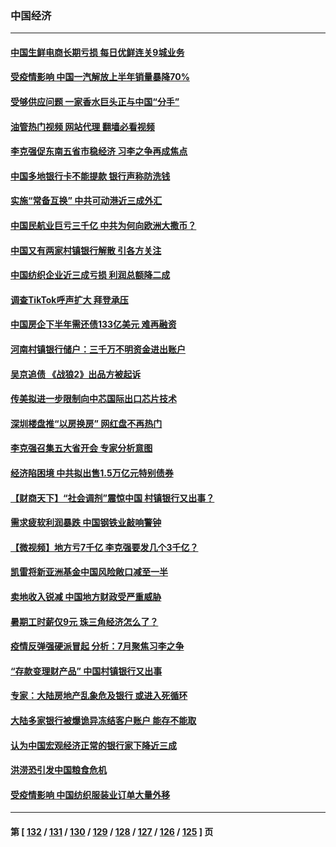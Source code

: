 ### 中国经济
---
#### [中国生鲜电商长期亏损 每日优鲜连关9城业务](../../pages/ncid283/n13777951.md?07110845) 
#### [受疫情影响 中国一汽解放上半年销量暴降70%](../../pages/ncid283/n13777835.md?07110845) 
#### [受够供应问题 一家香水巨头正与中国“分手”](../../pages/ncid283/n13777894.md?07110845) 
#### [油管热门视频 网站代理 翻墙必看视频](http://209.222.30.114:81/youtube.html?07110845)
#### [李克强促东南五省市稳经济 习李之争再成焦点](../../pages/ncid283/n13777753.md?07110845) 
#### [中国多地银行卡不能提款 银行声称防洗钱](../../pages/ncid283/n13777471.md?07110845) 
#### [实施“常备互换” 中共可动港近三成外汇](../../pages/ncid283/n13777440.md?07110845) 
#### [中国民航业巨亏三千亿 中共为何向欧洲大撒币？](../../pages/ncid283/n13777343.md?07110845) 
#### [中国又有两家村镇银行解散 引各方关注](../../pages/ncid283/n13777317.md?07110845) 
#### [中国纺织企业近三成亏损 利润总额降二成](../../pages/ncid283/n13777266.md?07110845) 
#### [调查TikTok呼声扩大 拜登承压](../../pages/ncid283/n13777106.md?07110845) 
#### [中国房企下半年需还债133亿美元 难再融资](../../pages/ncid283/n13776986.md?07110845) 
#### [河南村镇银行储户：三千万不明资金进出账户](../../pages/ncid283/n13776876.md?07110845) 
#### [吴京追债 《战狼2》出品方被起诉](../../pages/ncid283/n13776671.md?07110845) 
#### [传美拟进一步限制向中芯国际出口芯片技术](../../pages/ncid283/n13776630.md?07110845) 
#### [深圳楼盘推“以房换房” 网红盘不再热门](../../pages/ncid283/n13776157.md?07110845) 
#### [李克强召集五大省开会 专家分析意图](../../pages/ncid283/n13776215.md?07110845) 
#### [经济陷困境 中共拟出售1.5万亿元特别债券](../../pages/ncid283/n13776080.md?07110845) 
#### [【财商天下】“社会调剂”震惊中国 村镇银行又出事？](../../pages/ncid283/n13775860.md?07110845) 
#### [需求疲软利润暴跌 中国钢铁业敲响警钟](../../pages/ncid283/n13775851.md?07110845) 
#### [【微视频】地方亏7千亿 李克强要发几个3千亿？](../../pages/ncid283/n13775772.md?07110845) 
#### [凯雷将新亚洲基金中国风险敞口减至一半](../../pages/ncid283/n13775841.md?07110845) 
#### [卖地收入锐减 中国地方财政受严重威胁](../../pages/ncid283/n13775526.md?07110845) 
#### [暑期工时薪仅9元 珠三角经济怎么了？](../../pages/ncid283/n13775457.md?07110845) 
#### [疫情反弹强硬派冒起 分析：7月聚焦习李之争](../../pages/ncid283/n13775277.md?07110845) 
#### [“存款变理财产品” 中国村镇银行又出事](../../pages/ncid283/n13775146.md?07110845) 
#### [专家：大陆房地产乱象危及银行 或进入死循环](../../pages/ncid283/n13774859.md?07110845) 
#### [大陆多家银行被爆诡异冻结客户账户 能存不能取](../../pages/ncid283/n13774960.md?07110845) 
#### [认为中国宏观经济正常的银行家下降近三成](../../pages/ncid283/n13775169.md?07110845) 
#### [洪涝恐引发中国粮食危机](../../pages/ncid283/n13775159.md?07110845) 
#### [受疫情影响 中国纺织服装业订单大量外移](../../pages/ncid283/n13775107.md?07110845) 

---
#### 第 [ [132](./132.md?07110845) / [131](./131.md?07110845) / [130](./130.md?07110845) / [129](./129.md?07110845) / [128](./128.md?07110845) / [127](./127.md?07110845) / [126](./126.md?07110845) / [125](./125.md?07110845) ] 页
